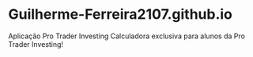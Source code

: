 # Guilherme-Ferreira2107.github.io
Aplicação Pro Trader Investing
Calculadora exclusiva para alunos da Pro Trader Investing!
